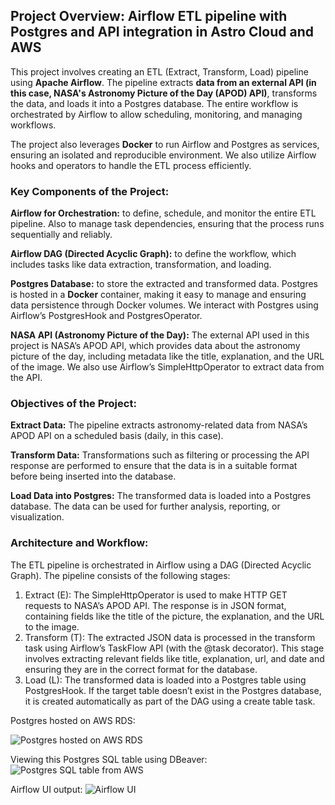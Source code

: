## Project Overview: Airflow ETL pipeline with Postgres and API integration in Astro Cloud and AWS
This project involves creating an ETL (Extract, Transform, Load) pipeline using **Apache Airflow**. The pipeline extracts **data from an external API (in this case, NASA's Astronomy Picture of the Day (APOD) API)**, transforms the data, and loads it into a Postgres database. The entire workflow is orchestrated by Airflow to allow scheduling, monitoring, and managing workflows.

The project also leverages **Docker** to run Airflow and Postgres as services, ensuring an isolated and reproducible environment. We also utilize Airflow hooks and operators to handle the ETL process efficiently.

### Key Components of the Project:

**Airflow for Orchestration:** to define, schedule, and monitor the entire ETL pipeline. Also to manage task dependencies, ensuring that the process runs sequentially and reliably.

**Airflow DAG (Directed Acyclic Graph):** to define the workflow, which includes tasks like data extraction, transformation, and loading.

**Postgres Database:** to store the extracted and transformed data. Postgres is hosted in a **Docker** container, making it easy to manage and ensuring data persistence through Docker volumes. We interact with Postgres using Airflow’s PostgresHook and PostgresOperator.

**NASA API (Astronomy Picture of the Day):** The external API used in this project is NASA’s APOD API, which provides data about the astronomy picture of the day, including metadata like the title, explanation, and the URL of the image. We also use Airflow’s SimpleHttpOperator to extract data from the API.

### Objectives of the Project:

**Extract Data:** The pipeline extracts astronomy-related data from NASA’s APOD API on a scheduled basis (daily, in this case).

**Transform Data:** Transformations such as filtering or processing the API response are performed to ensure that the data is in a suitable format before being inserted into the database.

**Load Data into Postgres:** The transformed data is loaded into a Postgres database. The data can be used for further analysis, reporting, or visualization.

### Architecture and Workflow:
The ETL pipeline is orchestrated in Airflow using a DAG (Directed Acyclic Graph). The pipeline consists of the following stages:

1. Extract (E):
The SimpleHttpOperator is used to make HTTP GET requests to NASA’s APOD API.
The response is in JSON format, containing fields like the title of the picture, the explanation, and the URL to the image.
2. Transform (T):
The extracted JSON data is processed in the transform task using Airflow’s TaskFlow API (with the @task decorator).
This stage involves extracting relevant fields like title, explanation, url, and date and ensuring they are in the correct format for the database.
3. Load (L):
The transformed data is loaded into a Postgres table using PostgresHook.
If the target table doesn’t exist in the Postgres database, it is created automatically as part of the DAG using a create table task.

Postgres hosted on AWS RDS:

![Postgres hosted on AWS RDS](https://github.com/user-attachments/assets/34184d85-5d1b-4dad-b21a-9f9d44c2bee3)

Viewing this Postgres SQL table using DBeaver:
![Postgres SQL table from AWS](https://github.com/user-attachments/assets/5fb0f9fd-273f-4dd9-8231-9c02ef082a8d)

Airflow UI output:
![Airflow UI](https://github.com/user-attachments/assets/47b8e60b-d359-4263-81f0-0093fd827025)

